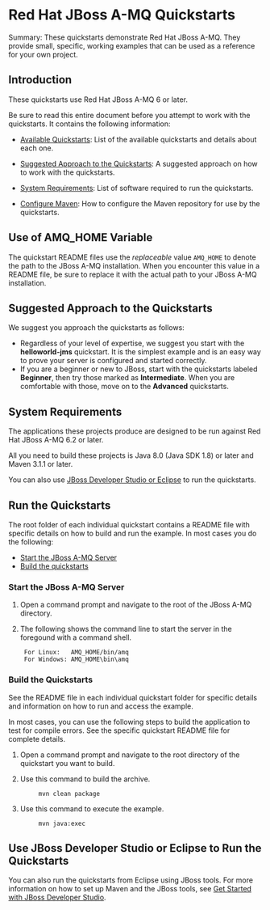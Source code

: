 Red Hat JBoss A-MQ Quickstarts
==============================
Summary: These quickstarts demonstrate Red Hat JBoss A-MQ. They provide small, specific, working examples that can be used as a reference for your own project.  

Introduction
------------

These quickstarts use Red Hat JBoss A-MQ 6 or later. 

Be sure to read this entire document before you attempt to work with the quickstarts. It contains the following information:

* [Available Quickstarts](#available-quickstarts): List of the available quickstarts and details about each one.

* [Suggested Approach to the Quickstarts](#suggested-approach-to-the-quickstarts): A suggested approach on how to work with the quickstarts.

* [System Requirements](#system-requirements): List of software required to run the quickstarts.

* [Configure Maven](https://github.com/jboss-developer/jboss-developer-shared-resources/blob/master/guides/CONFIGURE_MAVEN_JBOSS_EAP7.md#configure-maven-to-build-and-deploy-the-quickstarts): How to configure the Maven repository for use by the quickstarts.

Use of AMQ_HOME Variable
------------------------
The quickstart README files use the *replaceable* value `AMQ_HOME` to denote the path to the JBoss A-MQ installation. When you encounter this value in a README file, be sure to replace it with the actual path to your JBoss A-MQ installation. 


Suggested Approach to the Quickstarts
-------------------------------------

We suggest you approach the quickstarts as follows:

* Regardless of your level of expertise, we suggest you start with the **helloworld-jms** quickstart. It is the simplest example and is an easy way to prove your server is configured and started correctly.
* If you are a beginner or new to JBoss, start with the quickstarts labeled **Beginner**, then try those marked as **Intermediate**. When you are comfortable with those, move on to the **Advanced** quickstarts.


System Requirements
-------------------

The applications these projects produce are designed to be run against Red Hat JBoss A-MQ 6.2 or later. 

All you need to build these projects is Java 8.0 (Java SDK 1.8) or later and Maven 3.1.1 or later.

You can also use [JBoss Developer Studio or Eclipse](#use-jboss-developer-studio-or-eclipse-to-run-the-quickstarts) to run the quickstarts. 


Run the Quickstarts
-------------------

The root folder of each individual quickstart contains a README file with specific details on how to build and run the example. In most cases you do the following:

* [Start the JBoss A-MQ Server](#start-the-jboss-a-mq-server)
* [Build the quickstarts](#build-the-quickstarts)

           
### Start the JBoss A-MQ Server

1. Open a command prompt and navigate to the root of the JBoss A-MQ directory.
2. The following shows the command line to start the server in the foregound with a command shell.

        For Linux:   AMQ_HOME/bin/amq
        For Windows: AMQ_HOME\bin\amq


### Build the Quickstarts

See the README file in each individual quickstart folder for specific details and information on how to run and access the example. 

In most cases, you can use the following steps to build the application to test for compile errors. See the specific quickstart README file for complete details.

1. Open a command prompt and navigate to the root directory of the quickstart you want to build.
2. Use this command to build the archive.

            mvn clean package

3. Use this command to execute the example.

            mvn java:exec


Use JBoss Developer Studio or Eclipse to Run the Quickstarts
------------------------------------------------------------

You can also run the quickstarts from Eclipse using JBoss tools. For more information on how to set up Maven and the JBoss tools, see [Get Started with JBoss Developer Studio](http://www.jboss.org/products/devstudio/get-started/ "Get Started with JBoss Developer Studio").


